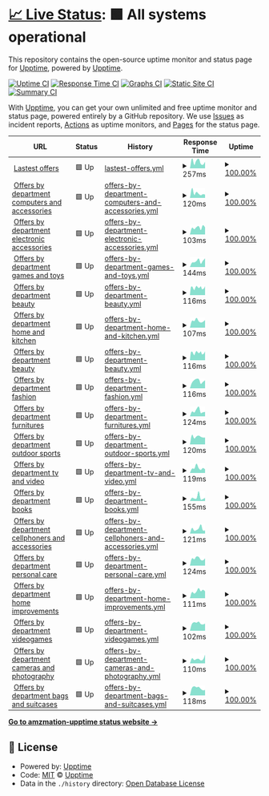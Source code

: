 # [📈 Live Status](https://demo.upptime.js.org): <!--live status--> **🟩 All systems operational**

This repository contains the open-source uptime monitor and status page for [Upptime](https://upptime.js.org), powered by [Upptime](https://github.com/upptime/upptime).

[![Uptime CI](https://github.com/AlonsoK28/amzmation-upptime/workflows/Uptime%20CI/badge.svg)](https://github.com/AlonsoK28/amzmation-upptime/actions?query=workflow%3A%22Uptime+CI%22)
[![Response Time CI](https://github.com/AlonsoK28/amzmation-upptime/workflows/Response%20Time%20CI/badge.svg)](https://github.com/AlonsoK28/amzmation-upptime/actions?query=workflow%3A%22Response+Time+CI%22)
[![Graphs CI](https://github.com/AlonsoK28/amzmation-upptime/workflows/Graphs%20CI/badge.svg)](https://github.com/AlonsoK28/amzmation-upptime/actions?query=workflow%3A%22Graphs+CI%22)
[![Static Site CI](https://github.com/AlonsoK28/amzmation-upptime/workflows/Static%20Site%20CI/badge.svg)](https://github.com/AlonsoK28/amzmation-upptime/actions?query=workflow%3A%22Static+Site+CI%22)
[![Summary CI](https://github.com/AlonsoK28/amzmation-upptime/workflows/Summary%20CI/badge.svg)](https://github.com/AlonsoK28/amzmation-upptime/actions?query=workflow%3A%22Summary+CI%22)

With [Upptime](https://upptime.js.org), you can get your own unlimited and free uptime monitor and status page, powered entirely by a GitHub repository. We use [Issues](https://github.com/upptime/upptime/issues) as incident reports, [Actions](https://github.com/AlonsoK28/amzmation-upptime/actions) as uptime monitors, and [Pages](https://demo.upptime.js.org) for the status page.

<!--start: status pages-->
<!-- This summary is generated by Upptime (https://github.com/upptime/upptime) -->
<!-- Do not edit this manually, your changes will be overwritten -->
<!-- prettier-ignore -->
| URL | Status | History | Response Time | Uptime |
| --- | ------ | ------- | ------------- | ------ |
| <img alt="" src="https://icons.duckduckgo.com/ip3/us-central1-amazmation.cloudfunctions.net.ico" height="13"> [Lastest offers](https://us-central1-amazmation.cloudfunctions.net/api/getOffers) | 🟩 Up | [lastest-offers.yml](https://github.com/AlonsoK28/amzmation-upptime/commits/HEAD/history/lastest-offers.yml) | <details><summary><img alt="Response time graph" src="./graphs/lastest-offers/response-time-week.png" height="20"> 257ms</summary><br><a href="https://AlonsoK28.github.io/amzmation-upptime/history/lastest-offers"><img alt="Response time 518" src="https://img.shields.io/endpoint?url=https%3A%2F%2Fraw.githubusercontent.com%2FAlonsoK28%2Famzmation-upptime%2FHEAD%2Fapi%2Flastest-offers%2Fresponse-time.json"></a><br><a href="https://AlonsoK28.github.io/amzmation-upptime/history/lastest-offers"><img alt="24-hour response time 246" src="https://img.shields.io/endpoint?url=https%3A%2F%2Fraw.githubusercontent.com%2FAlonsoK28%2Famzmation-upptime%2FHEAD%2Fapi%2Flastest-offers%2Fresponse-time-day.json"></a><br><a href="https://AlonsoK28.github.io/amzmation-upptime/history/lastest-offers"><img alt="7-day response time 257" src="https://img.shields.io/endpoint?url=https%3A%2F%2Fraw.githubusercontent.com%2FAlonsoK28%2Famzmation-upptime%2FHEAD%2Fapi%2Flastest-offers%2Fresponse-time-week.json"></a><br><a href="https://AlonsoK28.github.io/amzmation-upptime/history/lastest-offers"><img alt="30-day response time 353" src="https://img.shields.io/endpoint?url=https%3A%2F%2Fraw.githubusercontent.com%2FAlonsoK28%2Famzmation-upptime%2FHEAD%2Fapi%2Flastest-offers%2Fresponse-time-month.json"></a><br><a href="https://AlonsoK28.github.io/amzmation-upptime/history/lastest-offers"><img alt="1-year response time 518" src="https://img.shields.io/endpoint?url=https%3A%2F%2Fraw.githubusercontent.com%2FAlonsoK28%2Famzmation-upptime%2FHEAD%2Fapi%2Flastest-offers%2Fresponse-time-year.json"></a></details> | <details><summary><a href="https://AlonsoK28.github.io/amzmation-upptime/history/lastest-offers">100.00%</a></summary><a href="https://AlonsoK28.github.io/amzmation-upptime/history/lastest-offers"><img alt="All-time uptime 100.00%" src="https://img.shields.io/endpoint?url=https%3A%2F%2Fraw.githubusercontent.com%2FAlonsoK28%2Famzmation-upptime%2FHEAD%2Fapi%2Flastest-offers%2Fuptime.json"></a><br><a href="https://AlonsoK28.github.io/amzmation-upptime/history/lastest-offers"><img alt="24-hour uptime 100.00%" src="https://img.shields.io/endpoint?url=https%3A%2F%2Fraw.githubusercontent.com%2FAlonsoK28%2Famzmation-upptime%2FHEAD%2Fapi%2Flastest-offers%2Fuptime-day.json"></a><br><a href="https://AlonsoK28.github.io/amzmation-upptime/history/lastest-offers"><img alt="7-day uptime 100.00%" src="https://img.shields.io/endpoint?url=https%3A%2F%2Fraw.githubusercontent.com%2FAlonsoK28%2Famzmation-upptime%2FHEAD%2Fapi%2Flastest-offers%2Fuptime-week.json"></a><br><a href="https://AlonsoK28.github.io/amzmation-upptime/history/lastest-offers"><img alt="30-day uptime 100.00%" src="https://img.shields.io/endpoint?url=https%3A%2F%2Fraw.githubusercontent.com%2FAlonsoK28%2Famzmation-upptime%2FHEAD%2Fapi%2Flastest-offers%2Fuptime-month.json"></a><br><a href="https://AlonsoK28.github.io/amzmation-upptime/history/lastest-offers"><img alt="1-year uptime 100.00%" src="https://img.shields.io/endpoint?url=https%3A%2F%2Fraw.githubusercontent.com%2FAlonsoK28%2Famzmation-upptime%2FHEAD%2Fapi%2Flastest-offers%2Fuptime-year.json"></a></details>
| <img alt="" src="https://icons.duckduckgo.com/ip3/us-central1-amazmation.cloudfunctions.net.ico" height="13"> [Offers by department computers and accessories](https://us-central1-amazmation.cloudfunctions.net/api/getOffersByDepartmentComputersAndAccessories) | 🟩 Up | [offers-by-department-computers-and-accessories.yml](https://github.com/AlonsoK28/amzmation-upptime/commits/HEAD/history/offers-by-department-computers-and-accessories.yml) | <details><summary><img alt="Response time graph" src="./graphs/offers-by-department-computers-and-accessories/response-time-week.png" height="20"> 120ms</summary><br><a href="https://AlonsoK28.github.io/amzmation-upptime/history/offers-by-department-computers-and-accessories"><img alt="Response time 157" src="https://img.shields.io/endpoint?url=https%3A%2F%2Fraw.githubusercontent.com%2FAlonsoK28%2Famzmation-upptime%2FHEAD%2Fapi%2Foffers-by-department-computers-and-accessories%2Fresponse-time.json"></a><br><a href="https://AlonsoK28.github.io/amzmation-upptime/history/offers-by-department-computers-and-accessories"><img alt="24-hour response time 71" src="https://img.shields.io/endpoint?url=https%3A%2F%2Fraw.githubusercontent.com%2FAlonsoK28%2Famzmation-upptime%2FHEAD%2Fapi%2Foffers-by-department-computers-and-accessories%2Fresponse-time-day.json"></a><br><a href="https://AlonsoK28.github.io/amzmation-upptime/history/offers-by-department-computers-and-accessories"><img alt="7-day response time 120" src="https://img.shields.io/endpoint?url=https%3A%2F%2Fraw.githubusercontent.com%2FAlonsoK28%2Famzmation-upptime%2FHEAD%2Fapi%2Foffers-by-department-computers-and-accessories%2Fresponse-time-week.json"></a><br><a href="https://AlonsoK28.github.io/amzmation-upptime/history/offers-by-department-computers-and-accessories"><img alt="30-day response time 148" src="https://img.shields.io/endpoint?url=https%3A%2F%2Fraw.githubusercontent.com%2FAlonsoK28%2Famzmation-upptime%2FHEAD%2Fapi%2Foffers-by-department-computers-and-accessories%2Fresponse-time-month.json"></a><br><a href="https://AlonsoK28.github.io/amzmation-upptime/history/offers-by-department-computers-and-accessories"><img alt="1-year response time 157" src="https://img.shields.io/endpoint?url=https%3A%2F%2Fraw.githubusercontent.com%2FAlonsoK28%2Famzmation-upptime%2FHEAD%2Fapi%2Foffers-by-department-computers-and-accessories%2Fresponse-time-year.json"></a></details> | <details><summary><a href="https://AlonsoK28.github.io/amzmation-upptime/history/offers-by-department-computers-and-accessories">100.00%</a></summary><a href="https://AlonsoK28.github.io/amzmation-upptime/history/offers-by-department-computers-and-accessories"><img alt="All-time uptime 100.00%" src="https://img.shields.io/endpoint?url=https%3A%2F%2Fraw.githubusercontent.com%2FAlonsoK28%2Famzmation-upptime%2FHEAD%2Fapi%2Foffers-by-department-computers-and-accessories%2Fuptime.json"></a><br><a href="https://AlonsoK28.github.io/amzmation-upptime/history/offers-by-department-computers-and-accessories"><img alt="24-hour uptime 100.00%" src="https://img.shields.io/endpoint?url=https%3A%2F%2Fraw.githubusercontent.com%2FAlonsoK28%2Famzmation-upptime%2FHEAD%2Fapi%2Foffers-by-department-computers-and-accessories%2Fuptime-day.json"></a><br><a href="https://AlonsoK28.github.io/amzmation-upptime/history/offers-by-department-computers-and-accessories"><img alt="7-day uptime 100.00%" src="https://img.shields.io/endpoint?url=https%3A%2F%2Fraw.githubusercontent.com%2FAlonsoK28%2Famzmation-upptime%2FHEAD%2Fapi%2Foffers-by-department-computers-and-accessories%2Fuptime-week.json"></a><br><a href="https://AlonsoK28.github.io/amzmation-upptime/history/offers-by-department-computers-and-accessories"><img alt="30-day uptime 100.00%" src="https://img.shields.io/endpoint?url=https%3A%2F%2Fraw.githubusercontent.com%2FAlonsoK28%2Famzmation-upptime%2FHEAD%2Fapi%2Foffers-by-department-computers-and-accessories%2Fuptime-month.json"></a><br><a href="https://AlonsoK28.github.io/amzmation-upptime/history/offers-by-department-computers-and-accessories"><img alt="1-year uptime 100.00%" src="https://img.shields.io/endpoint?url=https%3A%2F%2Fraw.githubusercontent.com%2FAlonsoK28%2Famzmation-upptime%2FHEAD%2Fapi%2Foffers-by-department-computers-and-accessories%2Fuptime-year.json"></a></details>
| <img alt="" src="https://icons.duckduckgo.com/ip3/us-central1-amazmation.cloudfunctions.net.ico" height="13"> [Offers by department electronic accessories](https://us-central1-amazmation.cloudfunctions.net/api/getOffersByDepartmentElectronicAccessories) | 🟩 Up | [offers-by-department-electronic-accessories.yml](https://github.com/AlonsoK28/amzmation-upptime/commits/HEAD/history/offers-by-department-electronic-accessories.yml) | <details><summary><img alt="Response time graph" src="./graphs/offers-by-department-electronic-accessories/response-time-week.png" height="20"> 103ms</summary><br><a href="https://AlonsoK28.github.io/amzmation-upptime/history/offers-by-department-electronic-accessories"><img alt="Response time 140" src="https://img.shields.io/endpoint?url=https%3A%2F%2Fraw.githubusercontent.com%2FAlonsoK28%2Famzmation-upptime%2FHEAD%2Fapi%2Foffers-by-department-electronic-accessories%2Fresponse-time.json"></a><br><a href="https://AlonsoK28.github.io/amzmation-upptime/history/offers-by-department-electronic-accessories"><img alt="24-hour response time 68" src="https://img.shields.io/endpoint?url=https%3A%2F%2Fraw.githubusercontent.com%2FAlonsoK28%2Famzmation-upptime%2FHEAD%2Fapi%2Foffers-by-department-electronic-accessories%2Fresponse-time-day.json"></a><br><a href="https://AlonsoK28.github.io/amzmation-upptime/history/offers-by-department-electronic-accessories"><img alt="7-day response time 103" src="https://img.shields.io/endpoint?url=https%3A%2F%2Fraw.githubusercontent.com%2FAlonsoK28%2Famzmation-upptime%2FHEAD%2Fapi%2Foffers-by-department-electronic-accessories%2Fresponse-time-week.json"></a><br><a href="https://AlonsoK28.github.io/amzmation-upptime/history/offers-by-department-electronic-accessories"><img alt="30-day response time 138" src="https://img.shields.io/endpoint?url=https%3A%2F%2Fraw.githubusercontent.com%2FAlonsoK28%2Famzmation-upptime%2FHEAD%2Fapi%2Foffers-by-department-electronic-accessories%2Fresponse-time-month.json"></a><br><a href="https://AlonsoK28.github.io/amzmation-upptime/history/offers-by-department-electronic-accessories"><img alt="1-year response time 140" src="https://img.shields.io/endpoint?url=https%3A%2F%2Fraw.githubusercontent.com%2FAlonsoK28%2Famzmation-upptime%2FHEAD%2Fapi%2Foffers-by-department-electronic-accessories%2Fresponse-time-year.json"></a></details> | <details><summary><a href="https://AlonsoK28.github.io/amzmation-upptime/history/offers-by-department-electronic-accessories">100.00%</a></summary><a href="https://AlonsoK28.github.io/amzmation-upptime/history/offers-by-department-electronic-accessories"><img alt="All-time uptime 100.00%" src="https://img.shields.io/endpoint?url=https%3A%2F%2Fraw.githubusercontent.com%2FAlonsoK28%2Famzmation-upptime%2FHEAD%2Fapi%2Foffers-by-department-electronic-accessories%2Fuptime.json"></a><br><a href="https://AlonsoK28.github.io/amzmation-upptime/history/offers-by-department-electronic-accessories"><img alt="24-hour uptime 100.00%" src="https://img.shields.io/endpoint?url=https%3A%2F%2Fraw.githubusercontent.com%2FAlonsoK28%2Famzmation-upptime%2FHEAD%2Fapi%2Foffers-by-department-electronic-accessories%2Fuptime-day.json"></a><br><a href="https://AlonsoK28.github.io/amzmation-upptime/history/offers-by-department-electronic-accessories"><img alt="7-day uptime 100.00%" src="https://img.shields.io/endpoint?url=https%3A%2F%2Fraw.githubusercontent.com%2FAlonsoK28%2Famzmation-upptime%2FHEAD%2Fapi%2Foffers-by-department-electronic-accessories%2Fuptime-week.json"></a><br><a href="https://AlonsoK28.github.io/amzmation-upptime/history/offers-by-department-electronic-accessories"><img alt="30-day uptime 100.00%" src="https://img.shields.io/endpoint?url=https%3A%2F%2Fraw.githubusercontent.com%2FAlonsoK28%2Famzmation-upptime%2FHEAD%2Fapi%2Foffers-by-department-electronic-accessories%2Fuptime-month.json"></a><br><a href="https://AlonsoK28.github.io/amzmation-upptime/history/offers-by-department-electronic-accessories"><img alt="1-year uptime 100.00%" src="https://img.shields.io/endpoint?url=https%3A%2F%2Fraw.githubusercontent.com%2FAlonsoK28%2Famzmation-upptime%2FHEAD%2Fapi%2Foffers-by-department-electronic-accessories%2Fuptime-year.json"></a></details>
| <img alt="" src="https://icons.duckduckgo.com/ip3/us-central1-amazmation.cloudfunctions.net.ico" height="13"> [Offers by department games and toys](https://us-central1-amazmation.cloudfunctions.net/api/getOffersByDepartmentGamesAndToys) | 🟩 Up | [offers-by-department-games-and-toys.yml](https://github.com/AlonsoK28/amzmation-upptime/commits/HEAD/history/offers-by-department-games-and-toys.yml) | <details><summary><img alt="Response time graph" src="./graphs/offers-by-department-games-and-toys/response-time-week.png" height="20"> 144ms</summary><br><a href="https://AlonsoK28.github.io/amzmation-upptime/history/offers-by-department-games-and-toys"><img alt="Response time 144" src="https://img.shields.io/endpoint?url=https%3A%2F%2Fraw.githubusercontent.com%2FAlonsoK28%2Famzmation-upptime%2FHEAD%2Fapi%2Foffers-by-department-games-and-toys%2Fresponse-time.json"></a><br><a href="https://AlonsoK28.github.io/amzmation-upptime/history/offers-by-department-games-and-toys"><img alt="24-hour response time 91" src="https://img.shields.io/endpoint?url=https%3A%2F%2Fraw.githubusercontent.com%2FAlonsoK28%2Famzmation-upptime%2FHEAD%2Fapi%2Foffers-by-department-games-and-toys%2Fresponse-time-day.json"></a><br><a href="https://AlonsoK28.github.io/amzmation-upptime/history/offers-by-department-games-and-toys"><img alt="7-day response time 144" src="https://img.shields.io/endpoint?url=https%3A%2F%2Fraw.githubusercontent.com%2FAlonsoK28%2Famzmation-upptime%2FHEAD%2Fapi%2Foffers-by-department-games-and-toys%2Fresponse-time-week.json"></a><br><a href="https://AlonsoK28.github.io/amzmation-upptime/history/offers-by-department-games-and-toys"><img alt="30-day response time 140" src="https://img.shields.io/endpoint?url=https%3A%2F%2Fraw.githubusercontent.com%2FAlonsoK28%2Famzmation-upptime%2FHEAD%2Fapi%2Foffers-by-department-games-and-toys%2Fresponse-time-month.json"></a><br><a href="https://AlonsoK28.github.io/amzmation-upptime/history/offers-by-department-games-and-toys"><img alt="1-year response time 144" src="https://img.shields.io/endpoint?url=https%3A%2F%2Fraw.githubusercontent.com%2FAlonsoK28%2Famzmation-upptime%2FHEAD%2Fapi%2Foffers-by-department-games-and-toys%2Fresponse-time-year.json"></a></details> | <details><summary><a href="https://AlonsoK28.github.io/amzmation-upptime/history/offers-by-department-games-and-toys">100.00%</a></summary><a href="https://AlonsoK28.github.io/amzmation-upptime/history/offers-by-department-games-and-toys"><img alt="All-time uptime 100.00%" src="https://img.shields.io/endpoint?url=https%3A%2F%2Fraw.githubusercontent.com%2FAlonsoK28%2Famzmation-upptime%2FHEAD%2Fapi%2Foffers-by-department-games-and-toys%2Fuptime.json"></a><br><a href="https://AlonsoK28.github.io/amzmation-upptime/history/offers-by-department-games-and-toys"><img alt="24-hour uptime 100.00%" src="https://img.shields.io/endpoint?url=https%3A%2F%2Fraw.githubusercontent.com%2FAlonsoK28%2Famzmation-upptime%2FHEAD%2Fapi%2Foffers-by-department-games-and-toys%2Fuptime-day.json"></a><br><a href="https://AlonsoK28.github.io/amzmation-upptime/history/offers-by-department-games-and-toys"><img alt="7-day uptime 100.00%" src="https://img.shields.io/endpoint?url=https%3A%2F%2Fraw.githubusercontent.com%2FAlonsoK28%2Famzmation-upptime%2FHEAD%2Fapi%2Foffers-by-department-games-and-toys%2Fuptime-week.json"></a><br><a href="https://AlonsoK28.github.io/amzmation-upptime/history/offers-by-department-games-and-toys"><img alt="30-day uptime 100.00%" src="https://img.shields.io/endpoint?url=https%3A%2F%2Fraw.githubusercontent.com%2FAlonsoK28%2Famzmation-upptime%2FHEAD%2Fapi%2Foffers-by-department-games-and-toys%2Fuptime-month.json"></a><br><a href="https://AlonsoK28.github.io/amzmation-upptime/history/offers-by-department-games-and-toys"><img alt="1-year uptime 100.00%" src="https://img.shields.io/endpoint?url=https%3A%2F%2Fraw.githubusercontent.com%2FAlonsoK28%2Famzmation-upptime%2FHEAD%2Fapi%2Foffers-by-department-games-and-toys%2Fuptime-year.json"></a></details>
| <img alt="" src="https://icons.duckduckgo.com/ip3/us-central1-amazmation.cloudfunctions.net.ico" height="13"> [Offers by department beauty](https://us-central1-amazmation.cloudfunctions.net/api/getOffersByDepartmentBeauty) | 🟩 Up | [offers-by-department-beauty.yml](https://github.com/AlonsoK28/amzmation-upptime/commits/HEAD/history/offers-by-department-beauty.yml) | <details><summary><img alt="Response time graph" src="./graphs/offers-by-department-beauty/response-time-week.png" height="20"> 116ms</summary><br><a href="https://AlonsoK28.github.io/amzmation-upptime/history/offers-by-department-beauty"><img alt="Response time 193" src="https://img.shields.io/endpoint?url=https%3A%2F%2Fraw.githubusercontent.com%2FAlonsoK28%2Famzmation-upptime%2FHEAD%2Fapi%2Foffers-by-department-beauty%2Fresponse-time.json"></a><br><a href="https://AlonsoK28.github.io/amzmation-upptime/history/offers-by-department-beauty"><img alt="24-hour response time 127" src="https://img.shields.io/endpoint?url=https%3A%2F%2Fraw.githubusercontent.com%2FAlonsoK28%2Famzmation-upptime%2FHEAD%2Fapi%2Foffers-by-department-beauty%2Fresponse-time-day.json"></a><br><a href="https://AlonsoK28.github.io/amzmation-upptime/history/offers-by-department-beauty"><img alt="7-day response time 116" src="https://img.shields.io/endpoint?url=https%3A%2F%2Fraw.githubusercontent.com%2FAlonsoK28%2Famzmation-upptime%2FHEAD%2Fapi%2Foffers-by-department-beauty%2Fresponse-time-week.json"></a><br><a href="https://AlonsoK28.github.io/amzmation-upptime/history/offers-by-department-beauty"><img alt="30-day response time 195" src="https://img.shields.io/endpoint?url=https%3A%2F%2Fraw.githubusercontent.com%2FAlonsoK28%2Famzmation-upptime%2FHEAD%2Fapi%2Foffers-by-department-beauty%2Fresponse-time-month.json"></a><br><a href="https://AlonsoK28.github.io/amzmation-upptime/history/offers-by-department-beauty"><img alt="1-year response time 193" src="https://img.shields.io/endpoint?url=https%3A%2F%2Fraw.githubusercontent.com%2FAlonsoK28%2Famzmation-upptime%2FHEAD%2Fapi%2Foffers-by-department-beauty%2Fresponse-time-year.json"></a></details> | <details><summary><a href="https://AlonsoK28.github.io/amzmation-upptime/history/offers-by-department-beauty">100.00%</a></summary><a href="https://AlonsoK28.github.io/amzmation-upptime/history/offers-by-department-beauty"><img alt="All-time uptime 100.00%" src="https://img.shields.io/endpoint?url=https%3A%2F%2Fraw.githubusercontent.com%2FAlonsoK28%2Famzmation-upptime%2FHEAD%2Fapi%2Foffers-by-department-beauty%2Fuptime.json"></a><br><a href="https://AlonsoK28.github.io/amzmation-upptime/history/offers-by-department-beauty"><img alt="24-hour uptime 100.00%" src="https://img.shields.io/endpoint?url=https%3A%2F%2Fraw.githubusercontent.com%2FAlonsoK28%2Famzmation-upptime%2FHEAD%2Fapi%2Foffers-by-department-beauty%2Fuptime-day.json"></a><br><a href="https://AlonsoK28.github.io/amzmation-upptime/history/offers-by-department-beauty"><img alt="7-day uptime 100.00%" src="https://img.shields.io/endpoint?url=https%3A%2F%2Fraw.githubusercontent.com%2FAlonsoK28%2Famzmation-upptime%2FHEAD%2Fapi%2Foffers-by-department-beauty%2Fuptime-week.json"></a><br><a href="https://AlonsoK28.github.io/amzmation-upptime/history/offers-by-department-beauty"><img alt="30-day uptime 100.00%" src="https://img.shields.io/endpoint?url=https%3A%2F%2Fraw.githubusercontent.com%2FAlonsoK28%2Famzmation-upptime%2FHEAD%2Fapi%2Foffers-by-department-beauty%2Fuptime-month.json"></a><br><a href="https://AlonsoK28.github.io/amzmation-upptime/history/offers-by-department-beauty"><img alt="1-year uptime 100.00%" src="https://img.shields.io/endpoint?url=https%3A%2F%2Fraw.githubusercontent.com%2FAlonsoK28%2Famzmation-upptime%2FHEAD%2Fapi%2Foffers-by-department-beauty%2Fuptime-year.json"></a></details>
| <img alt="" src="https://icons.duckduckgo.com/ip3/us-central1-amazmation.cloudfunctions.net.ico" height="13"> [Offers by department home and kitchen](https://us-central1-amazmation.cloudfunctions.net/api/getOffersByDepartmentHomeAndKitchen) | 🟩 Up | [offers-by-department-home-and-kitchen.yml](https://github.com/AlonsoK28/amzmation-upptime/commits/HEAD/history/offers-by-department-home-and-kitchen.yml) | <details><summary><img alt="Response time graph" src="./graphs/offers-by-department-home-and-kitchen/response-time-week.png" height="20"> 107ms</summary><br><a href="https://AlonsoK28.github.io/amzmation-upptime/history/offers-by-department-home-and-kitchen"><img alt="Response time 123" src="https://img.shields.io/endpoint?url=https%3A%2F%2Fraw.githubusercontent.com%2FAlonsoK28%2Famzmation-upptime%2FHEAD%2Fapi%2Foffers-by-department-home-and-kitchen%2Fresponse-time.json"></a><br><a href="https://AlonsoK28.github.io/amzmation-upptime/history/offers-by-department-home-and-kitchen"><img alt="24-hour response time 99" src="https://img.shields.io/endpoint?url=https%3A%2F%2Fraw.githubusercontent.com%2FAlonsoK28%2Famzmation-upptime%2FHEAD%2Fapi%2Foffers-by-department-home-and-kitchen%2Fresponse-time-day.json"></a><br><a href="https://AlonsoK28.github.io/amzmation-upptime/history/offers-by-department-home-and-kitchen"><img alt="7-day response time 107" src="https://img.shields.io/endpoint?url=https%3A%2F%2Fraw.githubusercontent.com%2FAlonsoK28%2Famzmation-upptime%2FHEAD%2Fapi%2Foffers-by-department-home-and-kitchen%2Fresponse-time-week.json"></a><br><a href="https://AlonsoK28.github.io/amzmation-upptime/history/offers-by-department-home-and-kitchen"><img alt="30-day response time 122" src="https://img.shields.io/endpoint?url=https%3A%2F%2Fraw.githubusercontent.com%2FAlonsoK28%2Famzmation-upptime%2FHEAD%2Fapi%2Foffers-by-department-home-and-kitchen%2Fresponse-time-month.json"></a><br><a href="https://AlonsoK28.github.io/amzmation-upptime/history/offers-by-department-home-and-kitchen"><img alt="1-year response time 123" src="https://img.shields.io/endpoint?url=https%3A%2F%2Fraw.githubusercontent.com%2FAlonsoK28%2Famzmation-upptime%2FHEAD%2Fapi%2Foffers-by-department-home-and-kitchen%2Fresponse-time-year.json"></a></details> | <details><summary><a href="https://AlonsoK28.github.io/amzmation-upptime/history/offers-by-department-home-and-kitchen">100.00%</a></summary><a href="https://AlonsoK28.github.io/amzmation-upptime/history/offers-by-department-home-and-kitchen"><img alt="All-time uptime 100.00%" src="https://img.shields.io/endpoint?url=https%3A%2F%2Fraw.githubusercontent.com%2FAlonsoK28%2Famzmation-upptime%2FHEAD%2Fapi%2Foffers-by-department-home-and-kitchen%2Fuptime.json"></a><br><a href="https://AlonsoK28.github.io/amzmation-upptime/history/offers-by-department-home-and-kitchen"><img alt="24-hour uptime 100.00%" src="https://img.shields.io/endpoint?url=https%3A%2F%2Fraw.githubusercontent.com%2FAlonsoK28%2Famzmation-upptime%2FHEAD%2Fapi%2Foffers-by-department-home-and-kitchen%2Fuptime-day.json"></a><br><a href="https://AlonsoK28.github.io/amzmation-upptime/history/offers-by-department-home-and-kitchen"><img alt="7-day uptime 100.00%" src="https://img.shields.io/endpoint?url=https%3A%2F%2Fraw.githubusercontent.com%2FAlonsoK28%2Famzmation-upptime%2FHEAD%2Fapi%2Foffers-by-department-home-and-kitchen%2Fuptime-week.json"></a><br><a href="https://AlonsoK28.github.io/amzmation-upptime/history/offers-by-department-home-and-kitchen"><img alt="30-day uptime 100.00%" src="https://img.shields.io/endpoint?url=https%3A%2F%2Fraw.githubusercontent.com%2FAlonsoK28%2Famzmation-upptime%2FHEAD%2Fapi%2Foffers-by-department-home-and-kitchen%2Fuptime-month.json"></a><br><a href="https://AlonsoK28.github.io/amzmation-upptime/history/offers-by-department-home-and-kitchen"><img alt="1-year uptime 100.00%" src="https://img.shields.io/endpoint?url=https%3A%2F%2Fraw.githubusercontent.com%2FAlonsoK28%2Famzmation-upptime%2FHEAD%2Fapi%2Foffers-by-department-home-and-kitchen%2Fuptime-year.json"></a></details>
| <img alt="" src="https://icons.duckduckgo.com/ip3/us-central1-amazmation.cloudfunctions.net.ico" height="13"> [Offers by department beauty](https://us-central1-amazmation.cloudfunctions.net/api/getOffersByDepartmentBeauty) | 🟩 Up | [offers-by-department-beauty.yml](https://github.com/AlonsoK28/amzmation-upptime/commits/HEAD/history/offers-by-department-beauty.yml) | <details><summary><img alt="Response time graph" src="./graphs/offers-by-department-beauty/response-time-week.png" height="20"> 116ms</summary><br><a href="https://AlonsoK28.github.io/amzmation-upptime/history/offers-by-department-beauty"><img alt="Response time 193" src="https://img.shields.io/endpoint?url=https%3A%2F%2Fraw.githubusercontent.com%2FAlonsoK28%2Famzmation-upptime%2FHEAD%2Fapi%2Foffers-by-department-beauty%2Fresponse-time.json"></a><br><a href="https://AlonsoK28.github.io/amzmation-upptime/history/offers-by-department-beauty"><img alt="24-hour response time 127" src="https://img.shields.io/endpoint?url=https%3A%2F%2Fraw.githubusercontent.com%2FAlonsoK28%2Famzmation-upptime%2FHEAD%2Fapi%2Foffers-by-department-beauty%2Fresponse-time-day.json"></a><br><a href="https://AlonsoK28.github.io/amzmation-upptime/history/offers-by-department-beauty"><img alt="7-day response time 116" src="https://img.shields.io/endpoint?url=https%3A%2F%2Fraw.githubusercontent.com%2FAlonsoK28%2Famzmation-upptime%2FHEAD%2Fapi%2Foffers-by-department-beauty%2Fresponse-time-week.json"></a><br><a href="https://AlonsoK28.github.io/amzmation-upptime/history/offers-by-department-beauty"><img alt="30-day response time 195" src="https://img.shields.io/endpoint?url=https%3A%2F%2Fraw.githubusercontent.com%2FAlonsoK28%2Famzmation-upptime%2FHEAD%2Fapi%2Foffers-by-department-beauty%2Fresponse-time-month.json"></a><br><a href="https://AlonsoK28.github.io/amzmation-upptime/history/offers-by-department-beauty"><img alt="1-year response time 193" src="https://img.shields.io/endpoint?url=https%3A%2F%2Fraw.githubusercontent.com%2FAlonsoK28%2Famzmation-upptime%2FHEAD%2Fapi%2Foffers-by-department-beauty%2Fresponse-time-year.json"></a></details> | <details><summary><a href="https://AlonsoK28.github.io/amzmation-upptime/history/offers-by-department-beauty">100.00%</a></summary><a href="https://AlonsoK28.github.io/amzmation-upptime/history/offers-by-department-beauty"><img alt="All-time uptime 100.00%" src="https://img.shields.io/endpoint?url=https%3A%2F%2Fraw.githubusercontent.com%2FAlonsoK28%2Famzmation-upptime%2FHEAD%2Fapi%2Foffers-by-department-beauty%2Fuptime.json"></a><br><a href="https://AlonsoK28.github.io/amzmation-upptime/history/offers-by-department-beauty"><img alt="24-hour uptime 100.00%" src="https://img.shields.io/endpoint?url=https%3A%2F%2Fraw.githubusercontent.com%2FAlonsoK28%2Famzmation-upptime%2FHEAD%2Fapi%2Foffers-by-department-beauty%2Fuptime-day.json"></a><br><a href="https://AlonsoK28.github.io/amzmation-upptime/history/offers-by-department-beauty"><img alt="7-day uptime 100.00%" src="https://img.shields.io/endpoint?url=https%3A%2F%2Fraw.githubusercontent.com%2FAlonsoK28%2Famzmation-upptime%2FHEAD%2Fapi%2Foffers-by-department-beauty%2Fuptime-week.json"></a><br><a href="https://AlonsoK28.github.io/amzmation-upptime/history/offers-by-department-beauty"><img alt="30-day uptime 100.00%" src="https://img.shields.io/endpoint?url=https%3A%2F%2Fraw.githubusercontent.com%2FAlonsoK28%2Famzmation-upptime%2FHEAD%2Fapi%2Foffers-by-department-beauty%2Fuptime-month.json"></a><br><a href="https://AlonsoK28.github.io/amzmation-upptime/history/offers-by-department-beauty"><img alt="1-year uptime 100.00%" src="https://img.shields.io/endpoint?url=https%3A%2F%2Fraw.githubusercontent.com%2FAlonsoK28%2Famzmation-upptime%2FHEAD%2Fapi%2Foffers-by-department-beauty%2Fuptime-year.json"></a></details>
| <img alt="" src="https://icons.duckduckgo.com/ip3/us-central1-amazmation.cloudfunctions.net.ico" height="13"> [Offers by department fashion](https://us-central1-amazmation.cloudfunctions.net/api/getOffersByDepartmentFashion) | 🟩 Up | [offers-by-department-fashion.yml](https://github.com/AlonsoK28/amzmation-upptime/commits/HEAD/history/offers-by-department-fashion.yml) | <details><summary><img alt="Response time graph" src="./graphs/offers-by-department-fashion/response-time-week.png" height="20"> 116ms</summary><br><a href="https://AlonsoK28.github.io/amzmation-upptime/history/offers-by-department-fashion"><img alt="Response time 126" src="https://img.shields.io/endpoint?url=https%3A%2F%2Fraw.githubusercontent.com%2FAlonsoK28%2Famzmation-upptime%2FHEAD%2Fapi%2Foffers-by-department-fashion%2Fresponse-time.json"></a><br><a href="https://AlonsoK28.github.io/amzmation-upptime/history/offers-by-department-fashion"><img alt="24-hour response time 90" src="https://img.shields.io/endpoint?url=https%3A%2F%2Fraw.githubusercontent.com%2FAlonsoK28%2Famzmation-upptime%2FHEAD%2Fapi%2Foffers-by-department-fashion%2Fresponse-time-day.json"></a><br><a href="https://AlonsoK28.github.io/amzmation-upptime/history/offers-by-department-fashion"><img alt="7-day response time 116" src="https://img.shields.io/endpoint?url=https%3A%2F%2Fraw.githubusercontent.com%2FAlonsoK28%2Famzmation-upptime%2FHEAD%2Fapi%2Foffers-by-department-fashion%2Fresponse-time-week.json"></a><br><a href="https://AlonsoK28.github.io/amzmation-upptime/history/offers-by-department-fashion"><img alt="30-day response time 126" src="https://img.shields.io/endpoint?url=https%3A%2F%2Fraw.githubusercontent.com%2FAlonsoK28%2Famzmation-upptime%2FHEAD%2Fapi%2Foffers-by-department-fashion%2Fresponse-time-month.json"></a><br><a href="https://AlonsoK28.github.io/amzmation-upptime/history/offers-by-department-fashion"><img alt="1-year response time 126" src="https://img.shields.io/endpoint?url=https%3A%2F%2Fraw.githubusercontent.com%2FAlonsoK28%2Famzmation-upptime%2FHEAD%2Fapi%2Foffers-by-department-fashion%2Fresponse-time-year.json"></a></details> | <details><summary><a href="https://AlonsoK28.github.io/amzmation-upptime/history/offers-by-department-fashion">100.00%</a></summary><a href="https://AlonsoK28.github.io/amzmation-upptime/history/offers-by-department-fashion"><img alt="All-time uptime 100.00%" src="https://img.shields.io/endpoint?url=https%3A%2F%2Fraw.githubusercontent.com%2FAlonsoK28%2Famzmation-upptime%2FHEAD%2Fapi%2Foffers-by-department-fashion%2Fuptime.json"></a><br><a href="https://AlonsoK28.github.io/amzmation-upptime/history/offers-by-department-fashion"><img alt="24-hour uptime 100.00%" src="https://img.shields.io/endpoint?url=https%3A%2F%2Fraw.githubusercontent.com%2FAlonsoK28%2Famzmation-upptime%2FHEAD%2Fapi%2Foffers-by-department-fashion%2Fuptime-day.json"></a><br><a href="https://AlonsoK28.github.io/amzmation-upptime/history/offers-by-department-fashion"><img alt="7-day uptime 100.00%" src="https://img.shields.io/endpoint?url=https%3A%2F%2Fraw.githubusercontent.com%2FAlonsoK28%2Famzmation-upptime%2FHEAD%2Fapi%2Foffers-by-department-fashion%2Fuptime-week.json"></a><br><a href="https://AlonsoK28.github.io/amzmation-upptime/history/offers-by-department-fashion"><img alt="30-day uptime 100.00%" src="https://img.shields.io/endpoint?url=https%3A%2F%2Fraw.githubusercontent.com%2FAlonsoK28%2Famzmation-upptime%2FHEAD%2Fapi%2Foffers-by-department-fashion%2Fuptime-month.json"></a><br><a href="https://AlonsoK28.github.io/amzmation-upptime/history/offers-by-department-fashion"><img alt="1-year uptime 100.00%" src="https://img.shields.io/endpoint?url=https%3A%2F%2Fraw.githubusercontent.com%2FAlonsoK28%2Famzmation-upptime%2FHEAD%2Fapi%2Foffers-by-department-fashion%2Fuptime-year.json"></a></details>
| <img alt="" src="https://icons.duckduckgo.com/ip3/us-central1-amazmation.cloudfunctions.net.ico" height="13"> [Offers by department furnitures](https://us-central1-amazmation.cloudfunctions.net/api/getOffersByDepartmentFurnitures) | 🟩 Up | [offers-by-department-furnitures.yml](https://github.com/AlonsoK28/amzmation-upptime/commits/HEAD/history/offers-by-department-furnitures.yml) | <details><summary><img alt="Response time graph" src="./graphs/offers-by-department-furnitures/response-time-week.png" height="20"> 124ms</summary><br><a href="https://AlonsoK28.github.io/amzmation-upptime/history/offers-by-department-furnitures"><img alt="Response time 124" src="https://img.shields.io/endpoint?url=https%3A%2F%2Fraw.githubusercontent.com%2FAlonsoK28%2Famzmation-upptime%2FHEAD%2Fapi%2Foffers-by-department-furnitures%2Fresponse-time.json"></a><br><a href="https://AlonsoK28.github.io/amzmation-upptime/history/offers-by-department-furnitures"><img alt="24-hour response time 73" src="https://img.shields.io/endpoint?url=https%3A%2F%2Fraw.githubusercontent.com%2FAlonsoK28%2Famzmation-upptime%2FHEAD%2Fapi%2Foffers-by-department-furnitures%2Fresponse-time-day.json"></a><br><a href="https://AlonsoK28.github.io/amzmation-upptime/history/offers-by-department-furnitures"><img alt="7-day response time 124" src="https://img.shields.io/endpoint?url=https%3A%2F%2Fraw.githubusercontent.com%2FAlonsoK28%2Famzmation-upptime%2FHEAD%2Fapi%2Foffers-by-department-furnitures%2Fresponse-time-week.json"></a><br><a href="https://AlonsoK28.github.io/amzmation-upptime/history/offers-by-department-furnitures"><img alt="30-day response time 124" src="https://img.shields.io/endpoint?url=https%3A%2F%2Fraw.githubusercontent.com%2FAlonsoK28%2Famzmation-upptime%2FHEAD%2Fapi%2Foffers-by-department-furnitures%2Fresponse-time-month.json"></a><br><a href="https://AlonsoK28.github.io/amzmation-upptime/history/offers-by-department-furnitures"><img alt="1-year response time 124" src="https://img.shields.io/endpoint?url=https%3A%2F%2Fraw.githubusercontent.com%2FAlonsoK28%2Famzmation-upptime%2FHEAD%2Fapi%2Foffers-by-department-furnitures%2Fresponse-time-year.json"></a></details> | <details><summary><a href="https://AlonsoK28.github.io/amzmation-upptime/history/offers-by-department-furnitures">100.00%</a></summary><a href="https://AlonsoK28.github.io/amzmation-upptime/history/offers-by-department-furnitures"><img alt="All-time uptime 100.00%" src="https://img.shields.io/endpoint?url=https%3A%2F%2Fraw.githubusercontent.com%2FAlonsoK28%2Famzmation-upptime%2FHEAD%2Fapi%2Foffers-by-department-furnitures%2Fuptime.json"></a><br><a href="https://AlonsoK28.github.io/amzmation-upptime/history/offers-by-department-furnitures"><img alt="24-hour uptime 100.00%" src="https://img.shields.io/endpoint?url=https%3A%2F%2Fraw.githubusercontent.com%2FAlonsoK28%2Famzmation-upptime%2FHEAD%2Fapi%2Foffers-by-department-furnitures%2Fuptime-day.json"></a><br><a href="https://AlonsoK28.github.io/amzmation-upptime/history/offers-by-department-furnitures"><img alt="7-day uptime 100.00%" src="https://img.shields.io/endpoint?url=https%3A%2F%2Fraw.githubusercontent.com%2FAlonsoK28%2Famzmation-upptime%2FHEAD%2Fapi%2Foffers-by-department-furnitures%2Fuptime-week.json"></a><br><a href="https://AlonsoK28.github.io/amzmation-upptime/history/offers-by-department-furnitures"><img alt="30-day uptime 100.00%" src="https://img.shields.io/endpoint?url=https%3A%2F%2Fraw.githubusercontent.com%2FAlonsoK28%2Famzmation-upptime%2FHEAD%2Fapi%2Foffers-by-department-furnitures%2Fuptime-month.json"></a><br><a href="https://AlonsoK28.github.io/amzmation-upptime/history/offers-by-department-furnitures"><img alt="1-year uptime 100.00%" src="https://img.shields.io/endpoint?url=https%3A%2F%2Fraw.githubusercontent.com%2FAlonsoK28%2Famzmation-upptime%2FHEAD%2Fapi%2Foffers-by-department-furnitures%2Fuptime-year.json"></a></details>
| <img alt="" src="https://icons.duckduckgo.com/ip3/us-central1-amazmation.cloudfunctions.net.ico" height="13"> [Offers by department outdoor sports](https://us-central1-amazmation.cloudfunctions.net/api/getOffersByDepartmentOutdoorSports) | 🟩 Up | [offers-by-department-outdoor-sports.yml](https://github.com/AlonsoK28/amzmation-upptime/commits/HEAD/history/offers-by-department-outdoor-sports.yml) | <details><summary><img alt="Response time graph" src="./graphs/offers-by-department-outdoor-sports/response-time-week.png" height="20"> 120ms</summary><br><a href="https://AlonsoK28.github.io/amzmation-upptime/history/offers-by-department-outdoor-sports"><img alt="Response time 118" src="https://img.shields.io/endpoint?url=https%3A%2F%2Fraw.githubusercontent.com%2FAlonsoK28%2Famzmation-upptime%2FHEAD%2Fapi%2Foffers-by-department-outdoor-sports%2Fresponse-time.json"></a><br><a href="https://AlonsoK28.github.io/amzmation-upptime/history/offers-by-department-outdoor-sports"><img alt="24-hour response time 238" src="https://img.shields.io/endpoint?url=https%3A%2F%2Fraw.githubusercontent.com%2FAlonsoK28%2Famzmation-upptime%2FHEAD%2Fapi%2Foffers-by-department-outdoor-sports%2Fresponse-time-day.json"></a><br><a href="https://AlonsoK28.github.io/amzmation-upptime/history/offers-by-department-outdoor-sports"><img alt="7-day response time 120" src="https://img.shields.io/endpoint?url=https%3A%2F%2Fraw.githubusercontent.com%2FAlonsoK28%2Famzmation-upptime%2FHEAD%2Fapi%2Foffers-by-department-outdoor-sports%2Fresponse-time-week.json"></a><br><a href="https://AlonsoK28.github.io/amzmation-upptime/history/offers-by-department-outdoor-sports"><img alt="30-day response time 118" src="https://img.shields.io/endpoint?url=https%3A%2F%2Fraw.githubusercontent.com%2FAlonsoK28%2Famzmation-upptime%2FHEAD%2Fapi%2Foffers-by-department-outdoor-sports%2Fresponse-time-month.json"></a><br><a href="https://AlonsoK28.github.io/amzmation-upptime/history/offers-by-department-outdoor-sports"><img alt="1-year response time 118" src="https://img.shields.io/endpoint?url=https%3A%2F%2Fraw.githubusercontent.com%2FAlonsoK28%2Famzmation-upptime%2FHEAD%2Fapi%2Foffers-by-department-outdoor-sports%2Fresponse-time-year.json"></a></details> | <details><summary><a href="https://AlonsoK28.github.io/amzmation-upptime/history/offers-by-department-outdoor-sports">100.00%</a></summary><a href="https://AlonsoK28.github.io/amzmation-upptime/history/offers-by-department-outdoor-sports"><img alt="All-time uptime 100.00%" src="https://img.shields.io/endpoint?url=https%3A%2F%2Fraw.githubusercontent.com%2FAlonsoK28%2Famzmation-upptime%2FHEAD%2Fapi%2Foffers-by-department-outdoor-sports%2Fuptime.json"></a><br><a href="https://AlonsoK28.github.io/amzmation-upptime/history/offers-by-department-outdoor-sports"><img alt="24-hour uptime 100.00%" src="https://img.shields.io/endpoint?url=https%3A%2F%2Fraw.githubusercontent.com%2FAlonsoK28%2Famzmation-upptime%2FHEAD%2Fapi%2Foffers-by-department-outdoor-sports%2Fuptime-day.json"></a><br><a href="https://AlonsoK28.github.io/amzmation-upptime/history/offers-by-department-outdoor-sports"><img alt="7-day uptime 100.00%" src="https://img.shields.io/endpoint?url=https%3A%2F%2Fraw.githubusercontent.com%2FAlonsoK28%2Famzmation-upptime%2FHEAD%2Fapi%2Foffers-by-department-outdoor-sports%2Fuptime-week.json"></a><br><a href="https://AlonsoK28.github.io/amzmation-upptime/history/offers-by-department-outdoor-sports"><img alt="30-day uptime 100.00%" src="https://img.shields.io/endpoint?url=https%3A%2F%2Fraw.githubusercontent.com%2FAlonsoK28%2Famzmation-upptime%2FHEAD%2Fapi%2Foffers-by-department-outdoor-sports%2Fuptime-month.json"></a><br><a href="https://AlonsoK28.github.io/amzmation-upptime/history/offers-by-department-outdoor-sports"><img alt="1-year uptime 100.00%" src="https://img.shields.io/endpoint?url=https%3A%2F%2Fraw.githubusercontent.com%2FAlonsoK28%2Famzmation-upptime%2FHEAD%2Fapi%2Foffers-by-department-outdoor-sports%2Fuptime-year.json"></a></details>
| <img alt="" src="https://icons.duckduckgo.com/ip3/us-central1-amazmation.cloudfunctions.net.ico" height="13"> [Offers by department tv and video](https://us-central1-amazmation.cloudfunctions.net/api/getOffersByDepartmentTvAndVideo) | 🟩 Up | [offers-by-department-tv-and-video.yml](https://github.com/AlonsoK28/amzmation-upptime/commits/HEAD/history/offers-by-department-tv-and-video.yml) | <details><summary><img alt="Response time graph" src="./graphs/offers-by-department-tv-and-video/response-time-week.png" height="20"> 119ms</summary><br><a href="https://AlonsoK28.github.io/amzmation-upptime/history/offers-by-department-tv-and-video"><img alt="Response time 143" src="https://img.shields.io/endpoint?url=https%3A%2F%2Fraw.githubusercontent.com%2FAlonsoK28%2Famzmation-upptime%2FHEAD%2Fapi%2Foffers-by-department-tv-and-video%2Fresponse-time.json"></a><br><a href="https://AlonsoK28.github.io/amzmation-upptime/history/offers-by-department-tv-and-video"><img alt="24-hour response time 102" src="https://img.shields.io/endpoint?url=https%3A%2F%2Fraw.githubusercontent.com%2FAlonsoK28%2Famzmation-upptime%2FHEAD%2Fapi%2Foffers-by-department-tv-and-video%2Fresponse-time-day.json"></a><br><a href="https://AlonsoK28.github.io/amzmation-upptime/history/offers-by-department-tv-and-video"><img alt="7-day response time 119" src="https://img.shields.io/endpoint?url=https%3A%2F%2Fraw.githubusercontent.com%2FAlonsoK28%2Famzmation-upptime%2FHEAD%2Fapi%2Foffers-by-department-tv-and-video%2Fresponse-time-week.json"></a><br><a href="https://AlonsoK28.github.io/amzmation-upptime/history/offers-by-department-tv-and-video"><img alt="30-day response time 143" src="https://img.shields.io/endpoint?url=https%3A%2F%2Fraw.githubusercontent.com%2FAlonsoK28%2Famzmation-upptime%2FHEAD%2Fapi%2Foffers-by-department-tv-and-video%2Fresponse-time-month.json"></a><br><a href="https://AlonsoK28.github.io/amzmation-upptime/history/offers-by-department-tv-and-video"><img alt="1-year response time 143" src="https://img.shields.io/endpoint?url=https%3A%2F%2Fraw.githubusercontent.com%2FAlonsoK28%2Famzmation-upptime%2FHEAD%2Fapi%2Foffers-by-department-tv-and-video%2Fresponse-time-year.json"></a></details> | <details><summary><a href="https://AlonsoK28.github.io/amzmation-upptime/history/offers-by-department-tv-and-video">100.00%</a></summary><a href="https://AlonsoK28.github.io/amzmation-upptime/history/offers-by-department-tv-and-video"><img alt="All-time uptime 100.00%" src="https://img.shields.io/endpoint?url=https%3A%2F%2Fraw.githubusercontent.com%2FAlonsoK28%2Famzmation-upptime%2FHEAD%2Fapi%2Foffers-by-department-tv-and-video%2Fuptime.json"></a><br><a href="https://AlonsoK28.github.io/amzmation-upptime/history/offers-by-department-tv-and-video"><img alt="24-hour uptime 100.00%" src="https://img.shields.io/endpoint?url=https%3A%2F%2Fraw.githubusercontent.com%2FAlonsoK28%2Famzmation-upptime%2FHEAD%2Fapi%2Foffers-by-department-tv-and-video%2Fuptime-day.json"></a><br><a href="https://AlonsoK28.github.io/amzmation-upptime/history/offers-by-department-tv-and-video"><img alt="7-day uptime 100.00%" src="https://img.shields.io/endpoint?url=https%3A%2F%2Fraw.githubusercontent.com%2FAlonsoK28%2Famzmation-upptime%2FHEAD%2Fapi%2Foffers-by-department-tv-and-video%2Fuptime-week.json"></a><br><a href="https://AlonsoK28.github.io/amzmation-upptime/history/offers-by-department-tv-and-video"><img alt="30-day uptime 100.00%" src="https://img.shields.io/endpoint?url=https%3A%2F%2Fraw.githubusercontent.com%2FAlonsoK28%2Famzmation-upptime%2FHEAD%2Fapi%2Foffers-by-department-tv-and-video%2Fuptime-month.json"></a><br><a href="https://AlonsoK28.github.io/amzmation-upptime/history/offers-by-department-tv-and-video"><img alt="1-year uptime 100.00%" src="https://img.shields.io/endpoint?url=https%3A%2F%2Fraw.githubusercontent.com%2FAlonsoK28%2Famzmation-upptime%2FHEAD%2Fapi%2Foffers-by-department-tv-and-video%2Fuptime-year.json"></a></details>
| <img alt="" src="https://icons.duckduckgo.com/ip3/us-central1-amazmation.cloudfunctions.net.ico" height="13"> [Offers by department books](https://us-central1-amazmation.cloudfunctions.net/api/getOffersByDepartmentBooks) | 🟩 Up | [offers-by-department-books.yml](https://github.com/AlonsoK28/amzmation-upptime/commits/HEAD/history/offers-by-department-books.yml) | <details><summary><img alt="Response time graph" src="./graphs/offers-by-department-books/response-time-week.png" height="20"> 155ms</summary><br><a href="https://AlonsoK28.github.io/amzmation-upptime/history/offers-by-department-books"><img alt="Response time 135" src="https://img.shields.io/endpoint?url=https%3A%2F%2Fraw.githubusercontent.com%2FAlonsoK28%2Famzmation-upptime%2FHEAD%2Fapi%2Foffers-by-department-books%2Fresponse-time.json"></a><br><a href="https://AlonsoK28.github.io/amzmation-upptime/history/offers-by-department-books"><img alt="24-hour response time 76" src="https://img.shields.io/endpoint?url=https%3A%2F%2Fraw.githubusercontent.com%2FAlonsoK28%2Famzmation-upptime%2FHEAD%2Fapi%2Foffers-by-department-books%2Fresponse-time-day.json"></a><br><a href="https://AlonsoK28.github.io/amzmation-upptime/history/offers-by-department-books"><img alt="7-day response time 155" src="https://img.shields.io/endpoint?url=https%3A%2F%2Fraw.githubusercontent.com%2FAlonsoK28%2Famzmation-upptime%2FHEAD%2Fapi%2Foffers-by-department-books%2Fresponse-time-week.json"></a><br><a href="https://AlonsoK28.github.io/amzmation-upptime/history/offers-by-department-books"><img alt="30-day response time 135" src="https://img.shields.io/endpoint?url=https%3A%2F%2Fraw.githubusercontent.com%2FAlonsoK28%2Famzmation-upptime%2FHEAD%2Fapi%2Foffers-by-department-books%2Fresponse-time-month.json"></a><br><a href="https://AlonsoK28.github.io/amzmation-upptime/history/offers-by-department-books"><img alt="1-year response time 135" src="https://img.shields.io/endpoint?url=https%3A%2F%2Fraw.githubusercontent.com%2FAlonsoK28%2Famzmation-upptime%2FHEAD%2Fapi%2Foffers-by-department-books%2Fresponse-time-year.json"></a></details> | <details><summary><a href="https://AlonsoK28.github.io/amzmation-upptime/history/offers-by-department-books">100.00%</a></summary><a href="https://AlonsoK28.github.io/amzmation-upptime/history/offers-by-department-books"><img alt="All-time uptime 100.00%" src="https://img.shields.io/endpoint?url=https%3A%2F%2Fraw.githubusercontent.com%2FAlonsoK28%2Famzmation-upptime%2FHEAD%2Fapi%2Foffers-by-department-books%2Fuptime.json"></a><br><a href="https://AlonsoK28.github.io/amzmation-upptime/history/offers-by-department-books"><img alt="24-hour uptime 100.00%" src="https://img.shields.io/endpoint?url=https%3A%2F%2Fraw.githubusercontent.com%2FAlonsoK28%2Famzmation-upptime%2FHEAD%2Fapi%2Foffers-by-department-books%2Fuptime-day.json"></a><br><a href="https://AlonsoK28.github.io/amzmation-upptime/history/offers-by-department-books"><img alt="7-day uptime 100.00%" src="https://img.shields.io/endpoint?url=https%3A%2F%2Fraw.githubusercontent.com%2FAlonsoK28%2Famzmation-upptime%2FHEAD%2Fapi%2Foffers-by-department-books%2Fuptime-week.json"></a><br><a href="https://AlonsoK28.github.io/amzmation-upptime/history/offers-by-department-books"><img alt="30-day uptime 100.00%" src="https://img.shields.io/endpoint?url=https%3A%2F%2Fraw.githubusercontent.com%2FAlonsoK28%2Famzmation-upptime%2FHEAD%2Fapi%2Foffers-by-department-books%2Fuptime-month.json"></a><br><a href="https://AlonsoK28.github.io/amzmation-upptime/history/offers-by-department-books"><img alt="1-year uptime 100.00%" src="https://img.shields.io/endpoint?url=https%3A%2F%2Fraw.githubusercontent.com%2FAlonsoK28%2Famzmation-upptime%2FHEAD%2Fapi%2Foffers-by-department-books%2Fuptime-year.json"></a></details>
| <img alt="" src="https://icons.duckduckgo.com/ip3/us-central1-amazmation.cloudfunctions.net.ico" height="13"> [Offers by department cellphoners and accessories](https://us-central1-amazmation.cloudfunctions.net/api/getOffersByDepartmentCellphonesAndAccessories) | 🟩 Up | [offers-by-department-cellphoners-and-accessories.yml](https://github.com/AlonsoK28/amzmation-upptime/commits/HEAD/history/offers-by-department-cellphoners-and-accessories.yml) | <details><summary><img alt="Response time graph" src="./graphs/offers-by-department-cellphoners-and-accessories/response-time-week.png" height="20"> 121ms</summary><br><a href="https://AlonsoK28.github.io/amzmation-upptime/history/offers-by-department-cellphoners-and-accessories"><img alt="Response time 140" src="https://img.shields.io/endpoint?url=https%3A%2F%2Fraw.githubusercontent.com%2FAlonsoK28%2Famzmation-upptime%2FHEAD%2Fapi%2Foffers-by-department-cellphoners-and-accessories%2Fresponse-time.json"></a><br><a href="https://AlonsoK28.github.io/amzmation-upptime/history/offers-by-department-cellphoners-and-accessories"><img alt="24-hour response time 69" src="https://img.shields.io/endpoint?url=https%3A%2F%2Fraw.githubusercontent.com%2FAlonsoK28%2Famzmation-upptime%2FHEAD%2Fapi%2Foffers-by-department-cellphoners-and-accessories%2Fresponse-time-day.json"></a><br><a href="https://AlonsoK28.github.io/amzmation-upptime/history/offers-by-department-cellphoners-and-accessories"><img alt="7-day response time 121" src="https://img.shields.io/endpoint?url=https%3A%2F%2Fraw.githubusercontent.com%2FAlonsoK28%2Famzmation-upptime%2FHEAD%2Fapi%2Foffers-by-department-cellphoners-and-accessories%2Fresponse-time-week.json"></a><br><a href="https://AlonsoK28.github.io/amzmation-upptime/history/offers-by-department-cellphoners-and-accessories"><img alt="30-day response time 140" src="https://img.shields.io/endpoint?url=https%3A%2F%2Fraw.githubusercontent.com%2FAlonsoK28%2Famzmation-upptime%2FHEAD%2Fapi%2Foffers-by-department-cellphoners-and-accessories%2Fresponse-time-month.json"></a><br><a href="https://AlonsoK28.github.io/amzmation-upptime/history/offers-by-department-cellphoners-and-accessories"><img alt="1-year response time 140" src="https://img.shields.io/endpoint?url=https%3A%2F%2Fraw.githubusercontent.com%2FAlonsoK28%2Famzmation-upptime%2FHEAD%2Fapi%2Foffers-by-department-cellphoners-and-accessories%2Fresponse-time-year.json"></a></details> | <details><summary><a href="https://AlonsoK28.github.io/amzmation-upptime/history/offers-by-department-cellphoners-and-accessories">100.00%</a></summary><a href="https://AlonsoK28.github.io/amzmation-upptime/history/offers-by-department-cellphoners-and-accessories"><img alt="All-time uptime 100.00%" src="https://img.shields.io/endpoint?url=https%3A%2F%2Fraw.githubusercontent.com%2FAlonsoK28%2Famzmation-upptime%2FHEAD%2Fapi%2Foffers-by-department-cellphoners-and-accessories%2Fuptime.json"></a><br><a href="https://AlonsoK28.github.io/amzmation-upptime/history/offers-by-department-cellphoners-and-accessories"><img alt="24-hour uptime 100.00%" src="https://img.shields.io/endpoint?url=https%3A%2F%2Fraw.githubusercontent.com%2FAlonsoK28%2Famzmation-upptime%2FHEAD%2Fapi%2Foffers-by-department-cellphoners-and-accessories%2Fuptime-day.json"></a><br><a href="https://AlonsoK28.github.io/amzmation-upptime/history/offers-by-department-cellphoners-and-accessories"><img alt="7-day uptime 100.00%" src="https://img.shields.io/endpoint?url=https%3A%2F%2Fraw.githubusercontent.com%2FAlonsoK28%2Famzmation-upptime%2FHEAD%2Fapi%2Foffers-by-department-cellphoners-and-accessories%2Fuptime-week.json"></a><br><a href="https://AlonsoK28.github.io/amzmation-upptime/history/offers-by-department-cellphoners-and-accessories"><img alt="30-day uptime 100.00%" src="https://img.shields.io/endpoint?url=https%3A%2F%2Fraw.githubusercontent.com%2FAlonsoK28%2Famzmation-upptime%2FHEAD%2Fapi%2Foffers-by-department-cellphoners-and-accessories%2Fuptime-month.json"></a><br><a href="https://AlonsoK28.github.io/amzmation-upptime/history/offers-by-department-cellphoners-and-accessories"><img alt="1-year uptime 100.00%" src="https://img.shields.io/endpoint?url=https%3A%2F%2Fraw.githubusercontent.com%2FAlonsoK28%2Famzmation-upptime%2FHEAD%2Fapi%2Foffers-by-department-cellphoners-and-accessories%2Fuptime-year.json"></a></details>
| <img alt="" src="https://icons.duckduckgo.com/ip3/us-central1-amazmation.cloudfunctions.net.ico" height="13"> [Offers by department personal care](https://us-central1-amazmation.cloudfunctions.net/api/getOffersByDepartmentPersonalCare) | 🟩 Up | [offers-by-department-personal-care.yml](https://github.com/AlonsoK28/amzmation-upptime/commits/HEAD/history/offers-by-department-personal-care.yml) | <details><summary><img alt="Response time graph" src="./graphs/offers-by-department-personal-care/response-time-week.png" height="20"> 124ms</summary><br><a href="https://AlonsoK28.github.io/amzmation-upptime/history/offers-by-department-personal-care"><img alt="Response time 114" src="https://img.shields.io/endpoint?url=https%3A%2F%2Fraw.githubusercontent.com%2FAlonsoK28%2Famzmation-upptime%2FHEAD%2Fapi%2Foffers-by-department-personal-care%2Fresponse-time.json"></a><br><a href="https://AlonsoK28.github.io/amzmation-upptime/history/offers-by-department-personal-care"><img alt="24-hour response time 116" src="https://img.shields.io/endpoint?url=https%3A%2F%2Fraw.githubusercontent.com%2FAlonsoK28%2Famzmation-upptime%2FHEAD%2Fapi%2Foffers-by-department-personal-care%2Fresponse-time-day.json"></a><br><a href="https://AlonsoK28.github.io/amzmation-upptime/history/offers-by-department-personal-care"><img alt="7-day response time 124" src="https://img.shields.io/endpoint?url=https%3A%2F%2Fraw.githubusercontent.com%2FAlonsoK28%2Famzmation-upptime%2FHEAD%2Fapi%2Foffers-by-department-personal-care%2Fresponse-time-week.json"></a><br><a href="https://AlonsoK28.github.io/amzmation-upptime/history/offers-by-department-personal-care"><img alt="30-day response time 114" src="https://img.shields.io/endpoint?url=https%3A%2F%2Fraw.githubusercontent.com%2FAlonsoK28%2Famzmation-upptime%2FHEAD%2Fapi%2Foffers-by-department-personal-care%2Fresponse-time-month.json"></a><br><a href="https://AlonsoK28.github.io/amzmation-upptime/history/offers-by-department-personal-care"><img alt="1-year response time 114" src="https://img.shields.io/endpoint?url=https%3A%2F%2Fraw.githubusercontent.com%2FAlonsoK28%2Famzmation-upptime%2FHEAD%2Fapi%2Foffers-by-department-personal-care%2Fresponse-time-year.json"></a></details> | <details><summary><a href="https://AlonsoK28.github.io/amzmation-upptime/history/offers-by-department-personal-care">100.00%</a></summary><a href="https://AlonsoK28.github.io/amzmation-upptime/history/offers-by-department-personal-care"><img alt="All-time uptime 100.00%" src="https://img.shields.io/endpoint?url=https%3A%2F%2Fraw.githubusercontent.com%2FAlonsoK28%2Famzmation-upptime%2FHEAD%2Fapi%2Foffers-by-department-personal-care%2Fuptime.json"></a><br><a href="https://AlonsoK28.github.io/amzmation-upptime/history/offers-by-department-personal-care"><img alt="24-hour uptime 100.00%" src="https://img.shields.io/endpoint?url=https%3A%2F%2Fraw.githubusercontent.com%2FAlonsoK28%2Famzmation-upptime%2FHEAD%2Fapi%2Foffers-by-department-personal-care%2Fuptime-day.json"></a><br><a href="https://AlonsoK28.github.io/amzmation-upptime/history/offers-by-department-personal-care"><img alt="7-day uptime 100.00%" src="https://img.shields.io/endpoint?url=https%3A%2F%2Fraw.githubusercontent.com%2FAlonsoK28%2Famzmation-upptime%2FHEAD%2Fapi%2Foffers-by-department-personal-care%2Fuptime-week.json"></a><br><a href="https://AlonsoK28.github.io/amzmation-upptime/history/offers-by-department-personal-care"><img alt="30-day uptime 100.00%" src="https://img.shields.io/endpoint?url=https%3A%2F%2Fraw.githubusercontent.com%2FAlonsoK28%2Famzmation-upptime%2FHEAD%2Fapi%2Foffers-by-department-personal-care%2Fuptime-month.json"></a><br><a href="https://AlonsoK28.github.io/amzmation-upptime/history/offers-by-department-personal-care"><img alt="1-year uptime 100.00%" src="https://img.shields.io/endpoint?url=https%3A%2F%2Fraw.githubusercontent.com%2FAlonsoK28%2Famzmation-upptime%2FHEAD%2Fapi%2Foffers-by-department-personal-care%2Fuptime-year.json"></a></details>
| <img alt="" src="https://icons.duckduckgo.com/ip3/us-central1-amazmation.cloudfunctions.net.ico" height="13"> [Offers by department home improvements](https://us-central1-amazmation.cloudfunctions.net/api/getOffersByDepartmentHomeImprovements) | 🟩 Up | [offers-by-department-home-improvements.yml](https://github.com/AlonsoK28/amzmation-upptime/commits/HEAD/history/offers-by-department-home-improvements.yml) | <details><summary><img alt="Response time graph" src="./graphs/offers-by-department-home-improvements/response-time-week.png" height="20"> 111ms</summary><br><a href="https://AlonsoK28.github.io/amzmation-upptime/history/offers-by-department-home-improvements"><img alt="Response time 130" src="https://img.shields.io/endpoint?url=https%3A%2F%2Fraw.githubusercontent.com%2FAlonsoK28%2Famzmation-upptime%2FHEAD%2Fapi%2Foffers-by-department-home-improvements%2Fresponse-time.json"></a><br><a href="https://AlonsoK28.github.io/amzmation-upptime/history/offers-by-department-home-improvements"><img alt="24-hour response time 93" src="https://img.shields.io/endpoint?url=https%3A%2F%2Fraw.githubusercontent.com%2FAlonsoK28%2Famzmation-upptime%2FHEAD%2Fapi%2Foffers-by-department-home-improvements%2Fresponse-time-day.json"></a><br><a href="https://AlonsoK28.github.io/amzmation-upptime/history/offers-by-department-home-improvements"><img alt="7-day response time 111" src="https://img.shields.io/endpoint?url=https%3A%2F%2Fraw.githubusercontent.com%2FAlonsoK28%2Famzmation-upptime%2FHEAD%2Fapi%2Foffers-by-department-home-improvements%2Fresponse-time-week.json"></a><br><a href="https://AlonsoK28.github.io/amzmation-upptime/history/offers-by-department-home-improvements"><img alt="30-day response time 130" src="https://img.shields.io/endpoint?url=https%3A%2F%2Fraw.githubusercontent.com%2FAlonsoK28%2Famzmation-upptime%2FHEAD%2Fapi%2Foffers-by-department-home-improvements%2Fresponse-time-month.json"></a><br><a href="https://AlonsoK28.github.io/amzmation-upptime/history/offers-by-department-home-improvements"><img alt="1-year response time 130" src="https://img.shields.io/endpoint?url=https%3A%2F%2Fraw.githubusercontent.com%2FAlonsoK28%2Famzmation-upptime%2FHEAD%2Fapi%2Foffers-by-department-home-improvements%2Fresponse-time-year.json"></a></details> | <details><summary><a href="https://AlonsoK28.github.io/amzmation-upptime/history/offers-by-department-home-improvements">100.00%</a></summary><a href="https://AlonsoK28.github.io/amzmation-upptime/history/offers-by-department-home-improvements"><img alt="All-time uptime 100.00%" src="https://img.shields.io/endpoint?url=https%3A%2F%2Fraw.githubusercontent.com%2FAlonsoK28%2Famzmation-upptime%2FHEAD%2Fapi%2Foffers-by-department-home-improvements%2Fuptime.json"></a><br><a href="https://AlonsoK28.github.io/amzmation-upptime/history/offers-by-department-home-improvements"><img alt="24-hour uptime 100.00%" src="https://img.shields.io/endpoint?url=https%3A%2F%2Fraw.githubusercontent.com%2FAlonsoK28%2Famzmation-upptime%2FHEAD%2Fapi%2Foffers-by-department-home-improvements%2Fuptime-day.json"></a><br><a href="https://AlonsoK28.github.io/amzmation-upptime/history/offers-by-department-home-improvements"><img alt="7-day uptime 100.00%" src="https://img.shields.io/endpoint?url=https%3A%2F%2Fraw.githubusercontent.com%2FAlonsoK28%2Famzmation-upptime%2FHEAD%2Fapi%2Foffers-by-department-home-improvements%2Fuptime-week.json"></a><br><a href="https://AlonsoK28.github.io/amzmation-upptime/history/offers-by-department-home-improvements"><img alt="30-day uptime 100.00%" src="https://img.shields.io/endpoint?url=https%3A%2F%2Fraw.githubusercontent.com%2FAlonsoK28%2Famzmation-upptime%2FHEAD%2Fapi%2Foffers-by-department-home-improvements%2Fuptime-month.json"></a><br><a href="https://AlonsoK28.github.io/amzmation-upptime/history/offers-by-department-home-improvements"><img alt="1-year uptime 100.00%" src="https://img.shields.io/endpoint?url=https%3A%2F%2Fraw.githubusercontent.com%2FAlonsoK28%2Famzmation-upptime%2FHEAD%2Fapi%2Foffers-by-department-home-improvements%2Fuptime-year.json"></a></details>
| <img alt="" src="https://icons.duckduckgo.com/ip3/us-central1-amazmation.cloudfunctions.net.ico" height="13"> [Offers by department videogames](https://us-central1-amazmation.cloudfunctions.net/api/getOffersByDepartmentVideogames) | 🟩 Up | [offers-by-department-videogames.yml](https://github.com/AlonsoK28/amzmation-upptime/commits/HEAD/history/offers-by-department-videogames.yml) | <details><summary><img alt="Response time graph" src="./graphs/offers-by-department-videogames/response-time-week.png" height="20"> 102ms</summary><br><a href="https://AlonsoK28.github.io/amzmation-upptime/history/offers-by-department-videogames"><img alt="Response time 132" src="https://img.shields.io/endpoint?url=https%3A%2F%2Fraw.githubusercontent.com%2FAlonsoK28%2Famzmation-upptime%2FHEAD%2Fapi%2Foffers-by-department-videogames%2Fresponse-time.json"></a><br><a href="https://AlonsoK28.github.io/amzmation-upptime/history/offers-by-department-videogames"><img alt="24-hour response time 83" src="https://img.shields.io/endpoint?url=https%3A%2F%2Fraw.githubusercontent.com%2FAlonsoK28%2Famzmation-upptime%2FHEAD%2Fapi%2Foffers-by-department-videogames%2Fresponse-time-day.json"></a><br><a href="https://AlonsoK28.github.io/amzmation-upptime/history/offers-by-department-videogames"><img alt="7-day response time 102" src="https://img.shields.io/endpoint?url=https%3A%2F%2Fraw.githubusercontent.com%2FAlonsoK28%2Famzmation-upptime%2FHEAD%2Fapi%2Foffers-by-department-videogames%2Fresponse-time-week.json"></a><br><a href="https://AlonsoK28.github.io/amzmation-upptime/history/offers-by-department-videogames"><img alt="30-day response time 132" src="https://img.shields.io/endpoint?url=https%3A%2F%2Fraw.githubusercontent.com%2FAlonsoK28%2Famzmation-upptime%2FHEAD%2Fapi%2Foffers-by-department-videogames%2Fresponse-time-month.json"></a><br><a href="https://AlonsoK28.github.io/amzmation-upptime/history/offers-by-department-videogames"><img alt="1-year response time 132" src="https://img.shields.io/endpoint?url=https%3A%2F%2Fraw.githubusercontent.com%2FAlonsoK28%2Famzmation-upptime%2FHEAD%2Fapi%2Foffers-by-department-videogames%2Fresponse-time-year.json"></a></details> | <details><summary><a href="https://AlonsoK28.github.io/amzmation-upptime/history/offers-by-department-videogames">100.00%</a></summary><a href="https://AlonsoK28.github.io/amzmation-upptime/history/offers-by-department-videogames"><img alt="All-time uptime 100.00%" src="https://img.shields.io/endpoint?url=https%3A%2F%2Fraw.githubusercontent.com%2FAlonsoK28%2Famzmation-upptime%2FHEAD%2Fapi%2Foffers-by-department-videogames%2Fuptime.json"></a><br><a href="https://AlonsoK28.github.io/amzmation-upptime/history/offers-by-department-videogames"><img alt="24-hour uptime 100.00%" src="https://img.shields.io/endpoint?url=https%3A%2F%2Fraw.githubusercontent.com%2FAlonsoK28%2Famzmation-upptime%2FHEAD%2Fapi%2Foffers-by-department-videogames%2Fuptime-day.json"></a><br><a href="https://AlonsoK28.github.io/amzmation-upptime/history/offers-by-department-videogames"><img alt="7-day uptime 100.00%" src="https://img.shields.io/endpoint?url=https%3A%2F%2Fraw.githubusercontent.com%2FAlonsoK28%2Famzmation-upptime%2FHEAD%2Fapi%2Foffers-by-department-videogames%2Fuptime-week.json"></a><br><a href="https://AlonsoK28.github.io/amzmation-upptime/history/offers-by-department-videogames"><img alt="30-day uptime 100.00%" src="https://img.shields.io/endpoint?url=https%3A%2F%2Fraw.githubusercontent.com%2FAlonsoK28%2Famzmation-upptime%2FHEAD%2Fapi%2Foffers-by-department-videogames%2Fuptime-month.json"></a><br><a href="https://AlonsoK28.github.io/amzmation-upptime/history/offers-by-department-videogames"><img alt="1-year uptime 100.00%" src="https://img.shields.io/endpoint?url=https%3A%2F%2Fraw.githubusercontent.com%2FAlonsoK28%2Famzmation-upptime%2FHEAD%2Fapi%2Foffers-by-department-videogames%2Fuptime-year.json"></a></details>
| <img alt="" src="https://icons.duckduckgo.com/ip3/us-central1-amazmation.cloudfunctions.net.ico" height="13"> [Offers by department cameras and photography](https://us-central1-amazmation.cloudfunctions.net/api/getOffersByDepartmentCamerasAndPhotography) | 🟩 Up | [offers-by-department-cameras-and-photography.yml](https://github.com/AlonsoK28/amzmation-upptime/commits/HEAD/history/offers-by-department-cameras-and-photography.yml) | <details><summary><img alt="Response time graph" src="./graphs/offers-by-department-cameras-and-photography/response-time-week.png" height="20"> 110ms</summary><br><a href="https://AlonsoK28.github.io/amzmation-upptime/history/offers-by-department-cameras-and-photography"><img alt="Response time 133" src="https://img.shields.io/endpoint?url=https%3A%2F%2Fraw.githubusercontent.com%2FAlonsoK28%2Famzmation-upptime%2FHEAD%2Fapi%2Foffers-by-department-cameras-and-photography%2Fresponse-time.json"></a><br><a href="https://AlonsoK28.github.io/amzmation-upptime/history/offers-by-department-cameras-and-photography"><img alt="24-hour response time 119" src="https://img.shields.io/endpoint?url=https%3A%2F%2Fraw.githubusercontent.com%2FAlonsoK28%2Famzmation-upptime%2FHEAD%2Fapi%2Foffers-by-department-cameras-and-photography%2Fresponse-time-day.json"></a><br><a href="https://AlonsoK28.github.io/amzmation-upptime/history/offers-by-department-cameras-and-photography"><img alt="7-day response time 110" src="https://img.shields.io/endpoint?url=https%3A%2F%2Fraw.githubusercontent.com%2FAlonsoK28%2Famzmation-upptime%2FHEAD%2Fapi%2Foffers-by-department-cameras-and-photography%2Fresponse-time-week.json"></a><br><a href="https://AlonsoK28.github.io/amzmation-upptime/history/offers-by-department-cameras-and-photography"><img alt="30-day response time 133" src="https://img.shields.io/endpoint?url=https%3A%2F%2Fraw.githubusercontent.com%2FAlonsoK28%2Famzmation-upptime%2FHEAD%2Fapi%2Foffers-by-department-cameras-and-photography%2Fresponse-time-month.json"></a><br><a href="https://AlonsoK28.github.io/amzmation-upptime/history/offers-by-department-cameras-and-photography"><img alt="1-year response time 133" src="https://img.shields.io/endpoint?url=https%3A%2F%2Fraw.githubusercontent.com%2FAlonsoK28%2Famzmation-upptime%2FHEAD%2Fapi%2Foffers-by-department-cameras-and-photography%2Fresponse-time-year.json"></a></details> | <details><summary><a href="https://AlonsoK28.github.io/amzmation-upptime/history/offers-by-department-cameras-and-photography">100.00%</a></summary><a href="https://AlonsoK28.github.io/amzmation-upptime/history/offers-by-department-cameras-and-photography"><img alt="All-time uptime 100.00%" src="https://img.shields.io/endpoint?url=https%3A%2F%2Fraw.githubusercontent.com%2FAlonsoK28%2Famzmation-upptime%2FHEAD%2Fapi%2Foffers-by-department-cameras-and-photography%2Fuptime.json"></a><br><a href="https://AlonsoK28.github.io/amzmation-upptime/history/offers-by-department-cameras-and-photography"><img alt="24-hour uptime 100.00%" src="https://img.shields.io/endpoint?url=https%3A%2F%2Fraw.githubusercontent.com%2FAlonsoK28%2Famzmation-upptime%2FHEAD%2Fapi%2Foffers-by-department-cameras-and-photography%2Fuptime-day.json"></a><br><a href="https://AlonsoK28.github.io/amzmation-upptime/history/offers-by-department-cameras-and-photography"><img alt="7-day uptime 100.00%" src="https://img.shields.io/endpoint?url=https%3A%2F%2Fraw.githubusercontent.com%2FAlonsoK28%2Famzmation-upptime%2FHEAD%2Fapi%2Foffers-by-department-cameras-and-photography%2Fuptime-week.json"></a><br><a href="https://AlonsoK28.github.io/amzmation-upptime/history/offers-by-department-cameras-and-photography"><img alt="30-day uptime 100.00%" src="https://img.shields.io/endpoint?url=https%3A%2F%2Fraw.githubusercontent.com%2FAlonsoK28%2Famzmation-upptime%2FHEAD%2Fapi%2Foffers-by-department-cameras-and-photography%2Fuptime-month.json"></a><br><a href="https://AlonsoK28.github.io/amzmation-upptime/history/offers-by-department-cameras-and-photography"><img alt="1-year uptime 100.00%" src="https://img.shields.io/endpoint?url=https%3A%2F%2Fraw.githubusercontent.com%2FAlonsoK28%2Famzmation-upptime%2FHEAD%2Fapi%2Foffers-by-department-cameras-and-photography%2Fuptime-year.json"></a></details>
| <img alt="" src="https://icons.duckduckgo.com/ip3/us-central1-amazmation.cloudfunctions.net.ico" height="13"> [Offers by department bags and suitcases](https://us-central1-amazmation.cloudfunctions.net/api/getOffersByDepartmentBagsAndSuitcases) | 🟩 Up | [offers-by-department-bags-and-suitcases.yml](https://github.com/AlonsoK28/amzmation-upptime/commits/HEAD/history/offers-by-department-bags-and-suitcases.yml) | <details><summary><img alt="Response time graph" src="./graphs/offers-by-department-bags-and-suitcases/response-time-week.png" height="20"> 118ms</summary><br><a href="https://AlonsoK28.github.io/amzmation-upptime/history/offers-by-department-bags-and-suitcases"><img alt="Response time 130" src="https://img.shields.io/endpoint?url=https%3A%2F%2Fraw.githubusercontent.com%2FAlonsoK28%2Famzmation-upptime%2FHEAD%2Fapi%2Foffers-by-department-bags-and-suitcases%2Fresponse-time.json"></a><br><a href="https://AlonsoK28.github.io/amzmation-upptime/history/offers-by-department-bags-and-suitcases"><img alt="24-hour response time 71" src="https://img.shields.io/endpoint?url=https%3A%2F%2Fraw.githubusercontent.com%2FAlonsoK28%2Famzmation-upptime%2FHEAD%2Fapi%2Foffers-by-department-bags-and-suitcases%2Fresponse-time-day.json"></a><br><a href="https://AlonsoK28.github.io/amzmation-upptime/history/offers-by-department-bags-and-suitcases"><img alt="7-day response time 118" src="https://img.shields.io/endpoint?url=https%3A%2F%2Fraw.githubusercontent.com%2FAlonsoK28%2Famzmation-upptime%2FHEAD%2Fapi%2Foffers-by-department-bags-and-suitcases%2Fresponse-time-week.json"></a><br><a href="https://AlonsoK28.github.io/amzmation-upptime/history/offers-by-department-bags-and-suitcases"><img alt="30-day response time 130" src="https://img.shields.io/endpoint?url=https%3A%2F%2Fraw.githubusercontent.com%2FAlonsoK28%2Famzmation-upptime%2FHEAD%2Fapi%2Foffers-by-department-bags-and-suitcases%2Fresponse-time-month.json"></a><br><a href="https://AlonsoK28.github.io/amzmation-upptime/history/offers-by-department-bags-and-suitcases"><img alt="1-year response time 130" src="https://img.shields.io/endpoint?url=https%3A%2F%2Fraw.githubusercontent.com%2FAlonsoK28%2Famzmation-upptime%2FHEAD%2Fapi%2Foffers-by-department-bags-and-suitcases%2Fresponse-time-year.json"></a></details> | <details><summary><a href="https://AlonsoK28.github.io/amzmation-upptime/history/offers-by-department-bags-and-suitcases">100.00%</a></summary><a href="https://AlonsoK28.github.io/amzmation-upptime/history/offers-by-department-bags-and-suitcases"><img alt="All-time uptime 100.00%" src="https://img.shields.io/endpoint?url=https%3A%2F%2Fraw.githubusercontent.com%2FAlonsoK28%2Famzmation-upptime%2FHEAD%2Fapi%2Foffers-by-department-bags-and-suitcases%2Fuptime.json"></a><br><a href="https://AlonsoK28.github.io/amzmation-upptime/history/offers-by-department-bags-and-suitcases"><img alt="24-hour uptime 100.00%" src="https://img.shields.io/endpoint?url=https%3A%2F%2Fraw.githubusercontent.com%2FAlonsoK28%2Famzmation-upptime%2FHEAD%2Fapi%2Foffers-by-department-bags-and-suitcases%2Fuptime-day.json"></a><br><a href="https://AlonsoK28.github.io/amzmation-upptime/history/offers-by-department-bags-and-suitcases"><img alt="7-day uptime 100.00%" src="https://img.shields.io/endpoint?url=https%3A%2F%2Fraw.githubusercontent.com%2FAlonsoK28%2Famzmation-upptime%2FHEAD%2Fapi%2Foffers-by-department-bags-and-suitcases%2Fuptime-week.json"></a><br><a href="https://AlonsoK28.github.io/amzmation-upptime/history/offers-by-department-bags-and-suitcases"><img alt="30-day uptime 100.00%" src="https://img.shields.io/endpoint?url=https%3A%2F%2Fraw.githubusercontent.com%2FAlonsoK28%2Famzmation-upptime%2FHEAD%2Fapi%2Foffers-by-department-bags-and-suitcases%2Fuptime-month.json"></a><br><a href="https://AlonsoK28.github.io/amzmation-upptime/history/offers-by-department-bags-and-suitcases"><img alt="1-year uptime 100.00%" src="https://img.shields.io/endpoint?url=https%3A%2F%2Fraw.githubusercontent.com%2FAlonsoK28%2Famzmation-upptime%2FHEAD%2Fapi%2Foffers-by-department-bags-and-suitcases%2Fuptime-year.json"></a></details>

<!--end: status pages-->

[**Go to amzmation-upptime status website →**](https://alonsok28.github.io/amzmation-upptime/)

## 📄 License

- Powered by: [Upptime](https://github.com/upptime/upptime)
- Code: [MIT](./LICENSE) © [Upptime](https://upptime.js.org)
- Data in the `./history` directory: [Open Database License](https://opendatacommons.org/licenses/odbl/1-0/)
